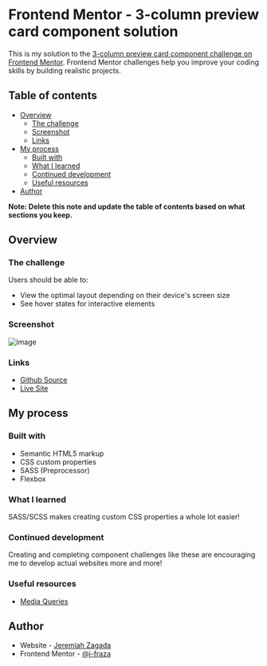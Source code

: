 # Frontend Mentor - 3-column preview card component solution

This is my solution to the [3-column preview card component challenge on Frontend Mentor](https://www.frontendmentor.io/challenges/3column-preview-card-component-pH92eAR2-). Frontend Mentor challenges help you improve your coding skills by building realistic projects. 

## Table of contents

- [Overview](#overview)
  - [The challenge](#the-challenge)
  - [Screenshot](#screenshot)
  - [Links](#links)
- [My process](#my-process)
  - [Built with](#built-with)
  - [What I learned](#what-i-learned)
  - [Continued development](#continued-development)
  - [Useful resources](#useful-resources)
- [Author](#author)

**Note: Delete this note and update the table of contents based on what sections you keep.**

## Overview

### The challenge

Users should be able to:

- View the optimal layout depending on their device's screen size
- See hover states for interactive elements

### Screenshot

![image](blob:moz-extension://8888b86b-5399-480b-b5e6-af1d4c8758f1/2a48d312-9462-4397-acc8-0dd51ae79d34)

### Links

- [Github Source](https://github.com/j-fraza/fem-accordion-card)
- [Live Site](https://j-fraza.github.io/fem-accordion-card/)

## My process

### Built with

- Semantic HTML5 markup
- CSS custom properties
- SASS (Preprocessor)
- Flexbox

### What I learned

SASS/SCSS makes creating custom CSS properties a whole lot easier!

### Continued development

Creating and completing component challenges like these are encouraging me to develop actual websites more and more!

### Useful resources

- [Media Queries](https://css-tricks.com/snippets/css/media-queries-for-standard-devices/)

## Author

- Website - [Jeremiah Zagada](https://j-fraza.netlify.app/)
- Frontend Mentor - [@j-fraza](https://www.frontendmentor.io/profile/j-fraza)
